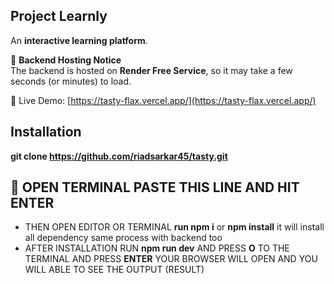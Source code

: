 ## Project Learnly  

An **interactive learning platform**.  

🚀 **Backend Hosting Notice**  
The backend is hosted on **Render Free Service**, so it may take a few seconds (or minutes) to load.  

🔗 Live Demo: [https://tasty-flax.vercel.app/](https://tasty-flax.vercel.app/)  

## Installation

**git clone https://github.com/riadsarkar45/tasty.git** 

## 🚀 OPEN TERMINAL PASTE THIS LINE AND HIT ENTER
- THEN OPEN EDITOR OR TERMINAL **run npm i** or **npm install** it will install all dependency same process with backend too
- AFTER INSTALLATION RUN **npm run dev** AND PRESS **O** TO THE TERMINAL AND PRESS **ENTER** YOUR BROWSER WILL OPEN AND YOU WILL ABLE TO SEE THE OUTPUT (RESULT)
